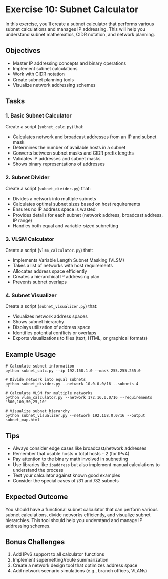 # Exercise 10: Subnet Calculator

In this exercise, you'll create a subnet calculator that performs various subnet calculations and manages IP addressing. This will help you understand subnet mathematics, CIDR notation, and network planning.

## Objectives
- Master IP addressing concepts and binary operations
- Implement subnet calculations
- Work with CIDR notation
- Create subnet planning tools
- Visualize network addressing schemes

## Tasks

### 1. Basic Subnet Calculator
Create a script (`subnet_calc.py`) that:
- Calculates network and broadcast addresses from an IP and subnet mask
- Determines the number of available hosts in a subnet
- Converts between subnet masks and CIDR prefix lengths
- Validates IP addresses and subnet masks
- Shows binary representations of addresses

### 2. Subnet Divider
Create a script (`subnet_divider.py`) that:
- Divides a network into multiple subnets
- Calculates optimal subnet sizes based on host requirements
- Ensures no IP address space is wasted
- Provides details for each subnet (network address, broadcast address, IP range)
- Handles both equal and variable-sized subnetting

### 3. VLSM Calculator
Create a script (`vlsm_calculator.py`) that:
- Implements Variable Length Subnet Masking (VLSM)
- Takes a list of networks with host requirements
- Allocates address space efficiently
- Creates a hierarchical IP addressing plan
- Prevents subnet overlaps

### 4. Subnet Visualizer
Create a script (`subnet_visualizer.py`) that:
- Visualizes network address spaces
- Shows subnet hierarchy
- Displays utilization of address space
- Identifies potential conflicts or overlaps
- Exports visualizations to files (text, HTML, or graphical formats)

## Example Usage

```
# Calculate subnet information
python subnet_calc.py --ip 192.168.1.0 --mask 255.255.255.0

# Divide network into equal subnets
python subnet_divider.py --network 10.0.0.0/16 --subnets 4

# Calculate VLSM for multiple networks
python vlsm_calculator.py --network 172.16.0.0/16 --requirements "500,100,50,25,10"

# Visualize subnet hierarchy
python subnet_visualizer.py --network 192.168.0.0/16 --output subnet_map.html
```

## Tips
- Always consider edge cases like broadcast/network addresses
- Remember that usable hosts = total hosts - 2 (for IPv4)
- Pay attention to the binary math involved in subnetting
- Use libraries like `ipaddress` but also implement manual calculations to understand the process
- Test your calculator against known good examples
- Consider the special cases of /31 and /32 subnets

## Expected Outcome
You should have a functional subnet calculator that can perform various subnet calculations, divide networks efficiently, and visualize subnet hierarchies. This tool should help you understand and manage IP addressing schemes.

## Bonus Challenges
1. Add IPv6 support to all calculator functions
2. Implement supernetting/route summarization
3. Create a network design tool that optimizes address space
4. Add network scenario simulations (e.g., branch offices, VLANs) 
